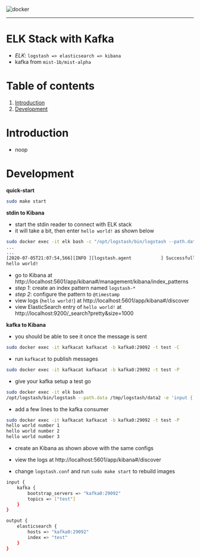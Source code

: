 ![docker](https://img.shields.io/badge/docker-19.03.8-blue)

------
# ELK Stack with Kafka
- *ELK*: `logstash => elasticsearch => kibana`
- kafka from `mist-1b/mist-alpha`

# Table of contents
1. [Introduction](#Introduction)
2. [Development](#Development)

# Introduction
- noop

# Development

__quick-start__

```bash
sudo make start
```

__stdin to Kibana__

- start the stdin reader to connect with ELK stack
- it will take a bit, then enter `hello world!` as shown below
```bash
sudo docker exec -it elk bash -c "/opt/logstash/bin/logstash --path.data /tmp/logstash/data -e 'input { stdin { } } output { elasticsearch { hosts => ["localhost"] } }'"
...
...
[2020-07-05T21:07:54,566][INFO ][logstash.agent           ] Successfully started Logstash API endpoint {:port=>9601}
hello world!
```

- go to Kibana at http://localhost:5601/app/kibana#/management/kibana/index_patterns
- *step 1*: create an index pattern named `logstash-*`
- *step 2*: configure the pattern to `@timestamp`
- view logs (`hello world!`) at http://localhost:5601/app/kibana#/discover
- view ElasticSearch entry of `hello world!` at http://localhost:9200/_search?pretty&size=1000

__kafka to Kibana__

- you should be able to see it once the message is sent
```bash
sudo docker exec -it kafkacat kafkacat -b kafka0:29092 -t test -C
```

- run `kafkacat` to publish messages
```bash
sudo docker exec -it kafkacat kafkacat -b kafka0:29092 -t test -P
```


- give your kafka setup a test go
```bash
sudo docker exec -it elk bash 
/opt/logstash/bin/logstash --path.data /tmp/logstash/data2 -e 'input { kafka { bootstrap_servers => "kafka0:29092" topics => ["test"]  }} output { elasticsearch { hosts => ["localhost"]}}'
```
- add a few lines to the kafka consumer
```bash
sudo docker exec -it kafkacat kafkacat -b kafka0:29092 -t test -P
hello world number 1
hello world number 2
hello world number 3
```

- create an Kibana as shown above with the same configs
- view the logs at http://localhost:5601/app/kibana#/discover

- change `logstash.conf` and run `sudo make start` to rebuild images
```bash
input {
    kafka {
        bootstrap_servers => "kafka0:29092"
        topics => ["test"]
    }
}

output {
    elasticsearch {
        hosts => "kafka0:29092"
        index => "test"
    }
}
```

